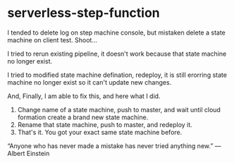 # serverless-step-function

I tended to delete log on step machine console, but mistaken delete a state machine on client test. Shoot... 

I tried to rerun existing pipeline, it doesn't work because that state machine no longer exist.

I tried to modified state machine defination, redeploy, it is still erorring state machine no longer exist so it can't update new changes.

And, Finally, I am able to fix this, and here what I did.

1. Change name of a state machine, push to master, and wait until cloud formation create a brand new state machine.
2. Rename that state machine, push to master, and redeploy it.
3. That's it. You got your exact same state machine before.

“Anyone who has never made a mistake has never tried anything new.”
― Albert Einstein


